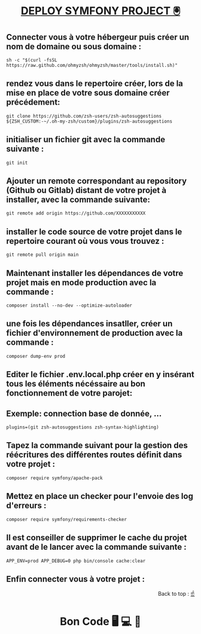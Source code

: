 
<div>
  <h1 align="center" position="relative">
    <a  href="https://github.com/armandwadji/Deploy-symfony-project.git">DEPLOY SYMFONY PROJECT 🖲
    </a> 
  </h1> 
</div> 

## Connecter vous à votre hébergeur puis créer un nom de domaine ou sous domaine :
```
sh -c "$(curl -fsSL https://raw.github.com/ohmyzsh/ohmyzsh/master/tools/install.sh)"
```

## rendez vous dans le repertoire créer, lors de la mise en place de votre sous domaine créer précédement:
```
git clone https://github.com/zsh-users/zsh-autosuggestions ${ZSH_CUSTOM:-~/.oh-my-zsh/custom}/plugins/zsh-autosuggestions
```

## initialiser un fichier git avec la commande suivante :
```
git init
```

## Ajouter un remote correspondant au repository (Github ou Gitlab) distant de votre projet à installer, avec la commande suivante:
```
git remote add origin https://github.com/XXXXXXXXXXX
```

## installer le code source de votre projet dans le repertoire courant où vous vous trouvez : 
```
git remote pull origin main
```
## Maintenant installer les dépendances de votre projet mais en mode production avec la commande :
```
composer install --no-dev --optimize-autoloader
```

## une fois les dépendances insatller, créer un fichier d'environnement de production avec la commande :
```
composer dump-env prod
```

## Editer le fichier .env.local.php créer en y insérant tous les éléments nécéssaire au bon fonctionnement de votre parojet:
## Exemple: connection base de donnée, ...
```
plugins=(git zsh-autosuggestions zsh-syntax-highlighting)
```

## Tapez la commande suivant pour la gestion des réécritures des différentes routes définit dans votre projet :
```
composer require symfony/apache-pack
```

## Mettez en place un checker pour l'envoie des log d'erreurs :
```
composer require symfony/requirements-checker
```

## Il est conseiller de supprimer le cache du projet avant de le lancer avec la commande suivante :
```
APP_ENV=prod APP_DEBUG=0 php bin/console cache:clear
```

## Enfin connecter vous à votre projet :

<p align="right">Back to top :
  <a href="#top">
    ☝
  </a>
</p>

<h1 align="center">Bon Code 🖥 💻 📱</h1>


